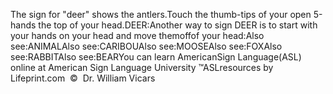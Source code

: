 The sign for "deer" shows the antlers.Touch the thumb-tips of your open 5-hands 
			the top of your head.DEER:Another way to sign DEER is to start with your hands on your head 
			and move themoffof your head:Also see:ANIMALAlso see:CARIBOUAlso see:MOOSEAlso see:FOXAlso see:RABBITAlso see:BEARYou can learn AmericanSign 
		Language(ASL) online at American Sign Language University ™ASLresources 
		by Lifeprint.com  ©  Dr. William Vicars